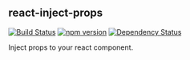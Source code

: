 react-inject-props
----

[![Build Status](https://travis-ci.org/awaw00/react-inject-props.svg?branch=master)](https://travis-ci.org/awaw00/react-inject-props)
[![npm version](https://badge.fury.io/js/react-inject-props.svg)](https://badge.fury.io/js/react-inject-props)
[![Dependency Status](https://david-dm.org/awaw00/react-inject-props.svg)](https://badge.fury.io/js/react-inject-props)

Inject props to your react component.
